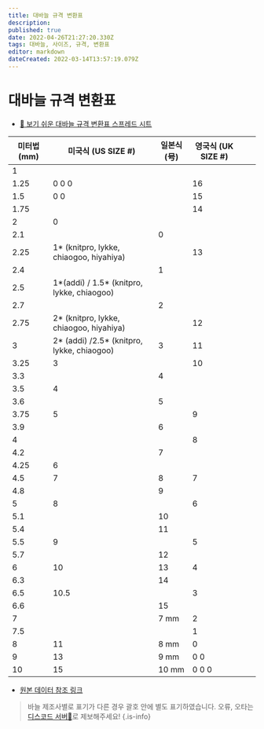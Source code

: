 ```yaml
---
title: 대바늘 규격 변환표
description: 
published: true
date: 2022-04-26T21:27:20.330Z
tags: 대바늘, 사이즈, 규격, 변환표
editor: markdown
dateCreated: 2022-03-14T13:57:19.079Z
---
```


# 대바늘 규격 변환표
- [🚀 보기 쉬운 대바늘 규격 변환표 스프레드 시트](https://docs.google.com/spreadsheets/d/1QLGDTDHCqgH6LwB88VmxWl7d5F9DVndyFnKVeVDt8GU/edit?usp=sharing)
			
| 미터법 (mm)    |  미국식 (US SIZE #)            |     일본식 (号)       | 영국식 (UK SIZE #)  |    |   |
|---------------|-------------------------------------------|------------|-------|----|---|
| 1             |                                           |            |       |    |   |
| 1.25          | 0 0 0                                     |            | 16    |    |   |
| 1.5           | 0 0                                       |            | 15    |    |   |
| 1.75          |                                           |            | 14    |    |   |
| 2             | 0                                         |            |       |    |   |
| 2.1           |                                           | 0          |       |    |   |
| 2.25          | 1* (knitpro, lykke, chiaogoo, hiyahiya) |            | 13    |    |   |
| 2.4           |                                           | 1          |       |    |   |
| 2.5           | 1*(addi) / 1.5* (knitpro, lykke, chiaogoo)|            |       |    |   |
| 2.7           |                                           | 2          |       |    |   |
| 2.75          | 2* (knitpro, lykke, chiaogoo, hiyahiya)   |            | 12    |    |   |
| 3             | 2* (addi) /2.5* (knitpro, lykke, chiaogoo)|  3     | 11 |   |
| 3.25          | 3                                         |            | 10    |    |   |
| 3.3           |                                           | 4          |       |    |   |
| 3.5           | 4                                         |            |       |    |   |
| 3.6           |                                           | 5          |       |    |   |
| 3.75          | 5                                         |            | 9     |    |   |
| 3.9           |                                           | 6          |       |    |   |
| 4             |                                           |            | 8     |    |   |
| 4.2           |                                           | 7          |       |    |   |
| 4.25          | 6                                         |            |       |    |   |
| 4.5           | 7                                         | 8          | 7     |    |   |
| 4.8           |                                           | 9          |       |    |   |
| 5             | 8                                         |            | 6     |    |   |
| 5.1           |                                           | 10         |       |    |   |
| 5.4           |                                           | 11         |       |    |   |
| 5.5           | 9                                         |            | 5     |    |   |
| 5.7           |                                           | 12         |       |    |   |
| 6             | 10                                        | 13         | 4     |    |   |
| 6.3           |                                           | 14         |       |    |   |
| 6.5           | 10.5                                      |            | 3     |    |   |
| 6.6           |                                           | 15         |       |    |   |
| 7             |                                           | 7 mm       | 2     |    |   |
| 7.5           |                                           |            | 1     |    |   |
| 8             | 11                                        | 8 mm       | 0     |    |   |
| 9             | 13                                        | 9 mm       | 0 0   |    |   |
| 10            | 15                                        | 10 mm      | 0 0 0 |    |   |

- [원본 데이터 참조 링크](http://tata-tatao.to/knit/resource.html)
> 바늘 제조사별로 표기가 다른 경우 괄호 안에 별도 표기하였습니다.
> 오류, 오타는 [디스코드 서버🔗](https://t.co/7pYuDu8yKe)로 제보해주세요!
{.is-info}
